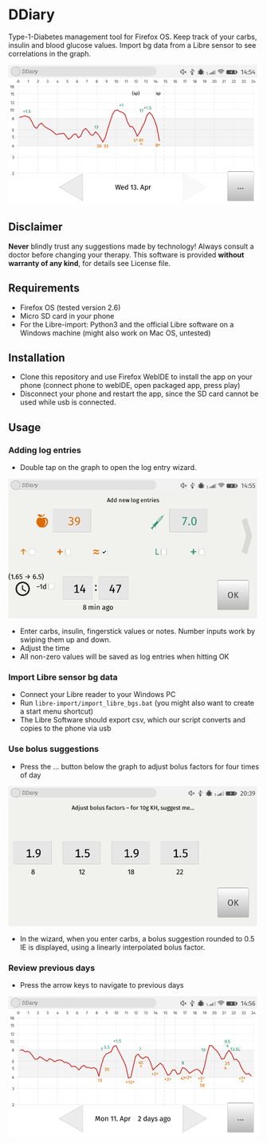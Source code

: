 # DDiary

Type-1-Diabetes management tool for Firefox OS. Keep track of your carbs, insulin and blood glucose values. Import bg data from a Libre sensor to see correlations in the graph.

<img src="pictures/screenshots/2016-04-13_today.png" width="500">

## Disclaimer

**Never** blindly trust any suggestions made by technology! Always consult a doctor before changing your therapy. This software is provided **without warranty of any kind**, for details see License file.

## Requirements

* Firefox OS (tested version 2.6)
* Micro SD card in your phone
* For the Libre-import: Python3 and the official Libre software on a Windows machine (might also work on Mac OS, untested)

## Installation

* Clone this repository and use Firefox WebIDE to install the app on your phone (connect phone to webIDE, open packaged app, press play)
* Disconnect your phone and restart the app, since the SD card cannot be used while usb is connected.

## Usage

### Adding log entries

* Double tap on the graph to open the log entry wizard.

<img src="pictures/screenshots/2016-04-13_wizard.png" width="500">

* Enter carbs, insulin, fingerstick values or notes. Number inputs work by swiping them up and down.
* Adjust the time
* All non-zero values will be saved as log entries when hitting OK

### Import Libre sensor bg data

* Connect your Libre reader to your Windows PC
* Run `libre-import/import_libre_bgs.bat` (you might also want to create a start menu shortcut)
* The Libre Software should export csv, which our script converts and copies to the phone via usb

### Use bolus suggestions

* Press the ... button below the graph to adjust bolus factors for four times of day

<img src="pictures/screenshots/2016-04-15_bolus_factors.png" width="500">

* In the wizard, when you enter carbs, a bolus suggestion rounded to 0.5 IE is displayed, using a linearly interpolated bolus factor.

### Review previous days

* Press the arrow keys to navigate to previous days

<img src="pictures/screenshots/2016-04-13_two-days-ago.png" width="500">
